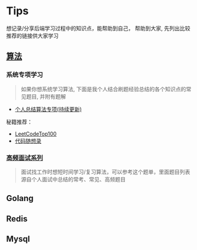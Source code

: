 # Tips
想记录/分享后端学习过程中的知识点，能帮助到自己， 帮助到大家, 先列出比较推荐的链接供大家学习

## [算法](./doc/algorithm/专项/README.md)
### 系统专项学习

> 如果你想系统学习算法, 下面是我个人结合刷题经验总结的各个知识点的常见题目, 并附有题解

- [个人总结算法专项(持续更新)](./doc/algorithm/专项/README.md)

秘籍推荐：
- [LeetCodeTop100](https://leetcode-cn.com/problem-list/2cktkvj/)
- [代码随想录](https://programmercarl.com/other/algo_pdf.html)

### [高频面试系列](https://github.com/wuye251/php-interview/tree/main/doc/algorithm/%E9%9D%A2%E8%AF%95%E7%AE%97%E6%B3%95%E7%AA%81%E5%87%BB)

> 面试找工作时想短时间学习/复习算法，可以参考这个题单，里面题目列表源自个人面试中总结的常考、常见、高频题目

## Golang

## Redis

## Mysql

